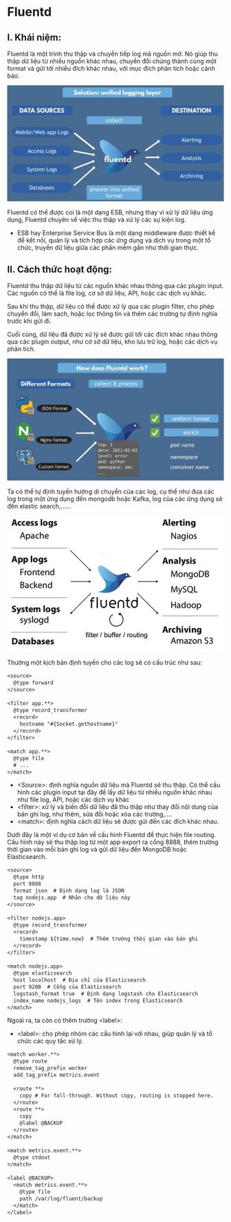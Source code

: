 # Fluentd

## I. Khái niệm:
Fluentd là một trình thu thập và chuyển tiếp log mã nguồn mở. Nó giúp thu thập dữ liệu từ nhiều nguồn khác nhau, chuyển đổi chúng thành cùng một format và gửi tới nhiều đích khác nhau, với mục đích phân tích hoặc cảnh báo.

![alt text](../Picture/fluentd-struc.png)

Fluentd có thể được coi là một dạng ESB, nhưng thay vì xử lý dữ liệu ứng dụng, Fluentd chuyên về việc thu thập và xử lý các sự kiện log.

- ESB hay Enterprise Service Bus là một dạng middleware được thiết kế để kết nối, quản lý và tích hợp các ứng dụng và dịch vụ trong một tổ chức, truyền dữ liệu giữa các phần mềm gần như thời gian thực.

## II. Cách thức hoạt động:

Fluentd thu thập dữ liệu từ các nguồn khác nhau thông qua các plugin input. Các nguồn có thể là file log, cơ sở dữ liệu, API, hoặc các dịch vụ khác. 

Sau khi thu thập, dữ liệu có thể được xử lý qua các plugin filter, cho phép chuyển đổi, làm sạch, hoặc lọc thông tin và thêm các trường tự định nghĩa trước khi gửi đi.

Cuối cùng, dữ liệu đã được xử lý sẽ được gửi tới các đích khác nhau thông qua các plugin output, như cơ sở dữ liệu, kho lưu trữ log, hoặc các dịch vụ phân tích.

![alt text](../Picture/fluentd-hiw.png)

Ta có thể tự định tuyến hướng di chuyển của các log, cụ thể như đưa các log trong một ứng dụng đến mongodb hoặc Kafka, log của các ứng dụng sẽ đến elastic search,......

![alt text](../Picture/fluentd-routing.png)

Thường một kịch bản định tuyến cho các log sẽ có cấu trúc như sau:

```
<source>
  @type forward
</source>

<filter app.**>
  @type record_transformer
  <record>
    hostname "#{Socket.gethostname}"
  </record>
</filter>

<match app.**>
  @type file
  # ...
</match>
```

- \<Source>: định nghĩa nguồn dữ liệu mà Fluentd sẽ thu thập. Có thể cấu hình các plugin input tại đây để lấy dữ liệu từ nhiều nguồn khác nhau như file log, API, hoặc các dịch vụ khác
- \<filter>: xử lý và biến đổi dữ liệu đã thu thập như thay đổi nội dung của bản ghi log, như thêm, sửa đổi hoặc xóa các trường,....
- \<match>:  định nghĩa cách dữ liệu sẽ được gửi đến các đích khác nhau.

Dưới đây là một ví dụ cơ bản về cấu hình Fluentd để thực hiện file routing. Cấu hình này sẽ thu thập log từ một app   export ra cổng 8888, thêm trường thời gian vào mỗi bản ghi log và gửi dữ liệu đến MongoDB hoặc Elasticsearch.

```
<source>
  @type http
  port 8888
  format json  # Định dạng log là JSON
  tag nodejs.app  # Nhãn cho dữ liệu này
</source>

<filter nodejs.app>
  @type record_transformer
  <record>
    timestamp ${time.now}  # Thêm trường thời gian vào bản ghi
  </record>
</filter>

<match nodejs.app>
  @type elasticsearch  
  host localhost  # Địa chỉ của Elasticsearch
  port 9200  # Cổng của Elasticsearch 
  logstash_format true  # Định dạng logstash cho Elasticsearch
  index_name nodejs_logs  # Tên index trong Elasticsearch
</match>
```

Ngoài ra, ta còn có thêm trường \<label>:
- \<label>:  cho phép nhóm các cấu hình lại với nhau, giúp quản lý và tổ chức các quy tắc xử lý.

```
<match worker.**>
  @type route
  remove_tag_prefix worker
  add_tag_prefix metrics.event

  <route **>
    copy # For fall-through. Without copy, routing is stopped here. 
  </route>
  <route **>
    copy
    @label @BACKUP
  </route>
</match>

<match metrics.event.**>
  @type stdout
</match>

<label @BACKUP>
  <match metrics.event.**>
    @type file
    path /var/log/fluent/backup
  </match>
</label>
```